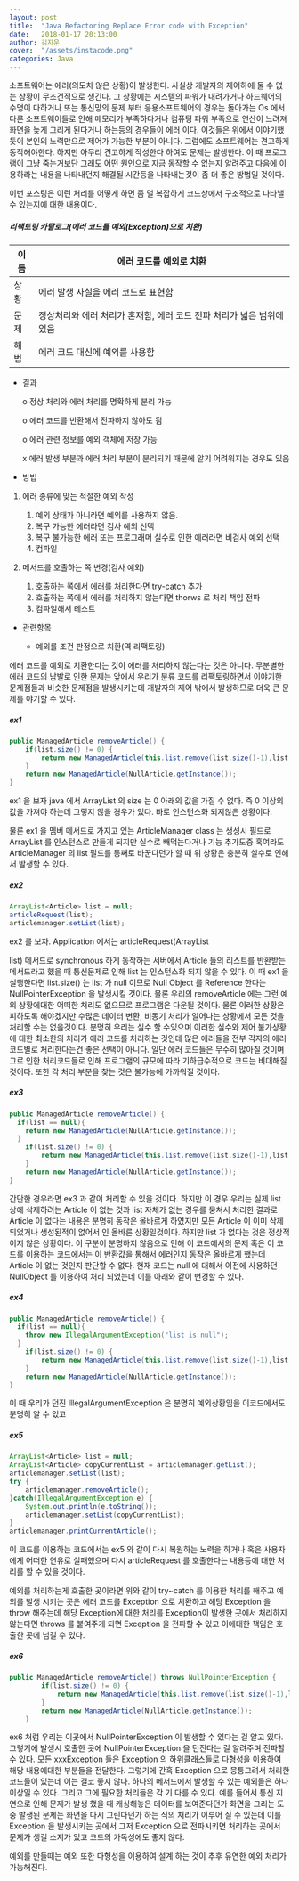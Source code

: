 ```yaml
---
layout: post
title:  "Java Refactoring Replace Error code with Exception"
date:   2018-01-17 20:13:00
author: 김지운
cover:  "/assets/instacode.png"
categories: Java
---
```


소프트웨어는 에러(의도치 않은 상황)이 발생한다. 사실상 개발자의 제어하에 둘 수 없는 상황이 무조건적으로 생긴다.
그 상황에는 시스템의 파워가 내려가거나 하드웨어의 수명이 다하거나 또는 통신망의 문제 부터 응용소프트웨어의 경우는
돌아가는 Os 에서 다른 소프트웨어들로 인해 메모리가 부족하다거나 컴퓨팅 파워 부족으로 연산이 느려져 화면을 늦게 그리게 된다거나 하는등의
경우들이 에러 이다.
이것들은 위에서 이야기했듯이 본인의 노력만으로 제어가 가능한 부분이 아니다. 그럼에도 소프트웨어는 견고하게 동작해야한다.
하지만 아무리 견고하게 작성한다 하여도 문제는 발생한다. 이 때 프로그램이 그냥 죽는거보단 그래도 어떤 원인으로 지금 동작할 수 없는지
알려주고 다음에 이용하라는 내용을 나타내던지 해결될 시간등을 나타내는것이 좀 더 좋은 방법일 것이다.

이번 포스팅은 이런 처리를 어떻게 하면 좀 덜 복잡하게 코드상에서 구조적으로 나타낼 수 있는지에 대한 내용이다.


##### 리팩토링 카탈로그(에러 코드를 예외(Exception)으로 치환)

|이름|에러 코드를 예외로 치환|
|---|---|
|상황|에러 발생 사실을 에러 코드로 표현함|
|문제|정상처리와 에러 처리가 혼재함, 에러 코드 전파 처리가 넓은 범위에 있음|
|해법|에러 코드 대신에 예외를 사용함|

- 결과

  o 정상 처리와 에러 처리를 명확하게 분리 가능

  o 에러 코드를 반환해서 전파하지 않아도 됨

  o 에러 관련 정보를 예외 객체에 저장 가능

  x 에러 발생 부분과 에러 처리 부분이 분리되기 때문에 알기 어려워지는 경우도 있음

- 방법
1. 에러 종류에 맞는 적절한 예외 작성

    1. 예외 상태가 아니라면 예외를 사용하지 않음.
    2. 복구 가능한 에러라면 검사 예외 선택
    3. 복구 불가능한 에러 또는 프로그래머 실수로 인한 에러라면 비검사 예외 선택
    4. 컴파일
2. 메서드를 호출하는 쪽 변경(검사 예외)

    1. 호출하는 쪽에서 에러를 처리한다면 try-catch 추가
    2. 호출하는 쪽에서 에러를 처리하지 않는다면 thorws 로 처리 책임 전파
    3. 컴파일해서 테스트
- 관련항목

    - 예외를 조건 판정으로 치환(역 리팩토링)

에러 코드를 예외로 치환한다는 것이 에러를 처리하지 않는다는 것은 아니다.
무분별한 에러 코드의 남발로 인한 문제는 앞에서 우리가 분류 코드를 리팩토링하면서 이야기한
문제점들과 비슷한 문제점을 발생시키는데 개발자의 제어 밖에서 발생하므로 더욱 큰 문제를 야기할 수 있다.

##### ex1
```java
public ManagedArticle removeArticle() {
	if(list.size() != 0) {
		return new ManagedArticle(this.list.remove(list.size()-1),list.size()-1);
	}
	return new ManagedArticle(NullArticle.getInstance());
}
```

ex1 을 보자 java 에서 ArrayList 의 size 는 0 아래의 값을 가질 수 없다.
즉 0 이상의 값을 가져야 하는데 그렇지 않을 경우가 있다.
바로 인스턴스화 되지않은 상황이다.

물론 ex1 을 멤버 메서드로 가지고 있는 ArticleManager class 는 생성시 필드로 ArrayList 를 인스턴스로 만들게 되지만
실수로 빼먹는다거나 기능 추가도중 혹여라도 ArticleManager 의 list 필드를 통째로 바꾼다던가 할 때 위 상황은 충분히 실수로 인해서 발생할 수 있다.

##### ex2
```java
ArrayList<Article> list = null;
articleRequest(list);
articlemanager.setList(list);
```

ex2 를 보자. Application 에서는 articleRequest(ArrayList<Article> list) 메서드로
synchronous 하게 동작하는 서버에서 Article 들의 리스트를 반환받는 메서드라고 했을 때
통신문제로 인해 list 는 인스턴스화 되지 않을 수 있다.
이 때 ex1 을 실행한다면 list.size() 는 list 가 null 이므로 Null Object 를 Reference 한다는 NullPointerException 을 발생시킬 것이다.
물론 우리의 removeArticle 에는 그런 예외 상황에대한 어떠한 처리도 없으므로 프로그램은 다운될 것이다.
물론 이러한 상황은 피하도록 해야겠지만 수많은 데이터 변환, 비동기 처리가 일어나는 상황에서 모든 것을 처리할 수는 없을것이다.
분명히 우리는 실수 할 수있으며 이러한 실수와 제어 불가상황에 대한 최소한의 처리가 에러 코드를 처리하는 것인데
많은 에러들을 전부 각자의 에러 코드별로 처리한다는건 좋은 선택이 아니다. 일단 에러 코드들은 무수히 많아질 것이며
그로 인한 처리코드들로 인해 프로그램의 규모에 따라 기하급수적으로 코드는 비대해질 것이다.
또한 각 처리 부분을 찾는 것은 불가능에 가까워질 것이다.

##### ex3
```java
public ManagedArticle removeArticle() {
  if(list == null){
    return new ManagedArticle(NullArticle.getInstance());
  }
	if(list.size() != 0) {
		return new ManagedArticle(this.list.remove(list.size()-1),list.size()-1);
	}
	return new ManagedArticle(NullArticle.getInstance());
}
```
간단한 경우라면 ex3 과 같이 처리할 수 있을 것이다. 하지만 이 경우 우리는
실제 list 상에 삭제하려는 Article 이 없는 것과 list 자체가 없는 경우를 뭉쳐서 처리한 결과로
Article 이 없다는 내용은 분명히 동작은 올바르게 하였지만 모든 Article 이 이미 삭제되었거나 생성된적이 없어서 인 올바른 상황일것이다.
하지만 list 가 없다는 것은 정상적이지 않은 상황이다.
이 구분이 분명하지 않음으로 인해 이 코드에서의 문제 혹은 이 코드를 이용하는 코드에서는 이 반환값을 통해서 에러인지 동작은 올바르게 했는데 Article 이 없는 것인지
판단할 수 없다. 현재 코드는 null 에 대해서 이전에 사용하던 NullObject 를 이용하여 처리 되었는데
이를 아래와 같이 변경할 수 있다.
##### ex4
```java
public ManagedArticle removeArticle() {
  if(list == null){
    throw new IllegalArgumentException("list is null");
  }
	if(list.size() != 0) {
		return new ManagedArticle(this.list.remove(list.size()-1),list.size()-1);
	}
	return new ManagedArticle(NullArticle.getInstance());
}
```

이 때 우리가 던진 IllegalArgumentException 은 분명히 예외상황임을 이코드에서도 분명히 알 수 있고

##### ex5
```java
ArrayList<Article> list = null;
ArrayList<Article> copyCurrentList = articlemanager.getList();
articlemanager.setList(list);
try {
	articlemanager.removeArticle();
}catch(IllegalArgumentException e) {
	System.out.println(e.toString());
	articlemanager.setList(copyCurrentList);
}
articlemanager.printCurrentArticle();
```

이 코드를 이용하는 코드에서는 ex5 와 같이 다시 복원하는 노력을 하거나 혹은 사용자에게 어떠한 연유로 실패했으며 다시 articleRequest
를 호출한다는 내용등에 대한 처리를 할 수 있을 것이다.

예외를 처리하는게 호출한 곳이라면 위와 같이 try~catch 를 이용한 처리를 해주고
예외를 발생 시키는 곳은 에러 코드를 Exception 으로 치환하고 해당 Exception 을 throw 해주는데 해당 Exception에 대한 처리를 Exception이 발생한 곳에서
처리하지 않는다면 throws 를 붙여주게 되면 Exception 을 전파할 수 있고 이에대한 책임은 호출한 곳에 넘길 수 있다.

##### ex6
```java
public ManagedArticle removeArticle() throws NullPointerException {
		if(list.size() != 0) {
			return new ManagedArticle(this.list.remove(list.size()-1),list.size()-1);
		}
		return new ManagedArticle(NullArticle.getInstance());
	}
```
ex6 처럼 우리는 이곳에서 NullPointerException 이 발생할 수 있다는 걸 알고 있다.
그렇기에 발생시 호출한 곳에 NullPointerException 을 던진다는 걸 알려주며 전파할 수 있다.
모든 xxxException 들은 Exception 의 하위클래스들로 다형성을 이용하여 해당 내용에대한 부분들을 전달한다.
그렇기에 간혹 Exception 으로 뭉퉁그려서 처리한 코드들이 있는데 이는 결코 좋지 않다.
하나의 메서드에서 발생할 수 있는 예외들은 하나 이상일 수 있다. 그리고 그에 필요한 처리들은 각 기 다를 수 있다.
예를 들어서 통신 지연으로 인해 문제가 발생 했을 때 캐싱해놓은 데이터를 보여준다던가
화면을 그리는 도중 발생된 문제는 화면을 다시 그린다던가 하는 식의 처리가 이루어 질 수 있는데
이를 Exception 을 발생시키는 곳에서 그저 Exception 으로 전파시키면 처리하는 곳에서 문제가 생길 소지가 있고
코드의 가독성에도 좋지 않다.

예외를 만들때는 예외 또한 다형성을 이용하여 설계 하는 것이 추후 유연한 예외 처리가 가능해진다.

